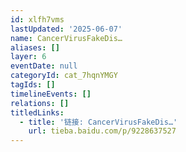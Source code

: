 ```yaml
---
id: xlfh7vms
lastUpdated: '2025-06-07'
name: CancerVirusFakeDis…
aliases: []
layer: 6
eventDate: null
categoryId: cat_7hqnYMGY
tagIds: []
timelineEvents: []
relations: []
titledLinks:
  - title: '链接: CancerVirusFakeDis…'
    url: tieba.baidu.com/p/9228637527
---
```


